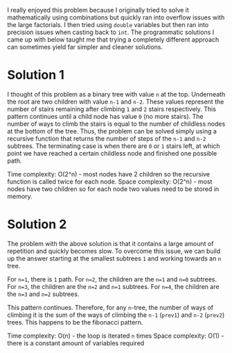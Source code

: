 I really enjoyed this problem because I originally tried to solve it mathematically using combinations but quickly ran into overflow issues with the large factorials. I then tried using `double` variables but then ran into precision issues when casting back to `int`. The programmatic solutions I came up with below taught me that trying a completely different approach can sometimes yield far simpler and cleaner solutions.
# Solution 1
I thought of this problem as a binary tree with value `n` at the top. Underneath the root are two children with value `n-1` and `n-2`. These values represent the number of stairs remaining after climbing `1` and `2` stairs respectively. This pattern continues until a child node has value `0` (no more stairs). The number of ways to climb the stairs is equal to the number of childless nodes at the bottom of the tree. Thus, the problem can be solved simply using a recursive function that returns the number of steps of the `n-1` and `n-2` subtrees. The terminating case is when there are `0` or `1` stairs left, at which point we have reached a certain childless node and finished one possible path.

Time complexity: O(2^n) - most nodes have 2 children so the recursive function is called twice for each node.
Space complexity: O(2^n) - most nodes have two children so for each node two values need to be stored in memory.

# Solution 2
The problem with the above solution is that it contains a large amount of repetition and quickly becomes slow. To overcome this issue, we can build up the answer starting at the smallest subtrees `1` and working towards an `n` tree.

For `n=1`, there is `1` path.
For `n=2`, the children are the `n=1` and `n=0` subtrees.
For `n=3`, the children are the `n=2` and `n=1` subtrees.
For `n=4`, the children are the `n=3` and `n=2` subtrees.

This pattern continues. Therefore, for any `n`-tree, the number of ways of climbing it is the sum of the ways of climbing the `n-1` (`prev1`) and `n-2` (`prev2`) trees. This happens to be the fibonacci pattern.

Time complexity: O(n) - the loop is iterated `n` times
Space complexity: O(1) - there is a constant amount of variables required
